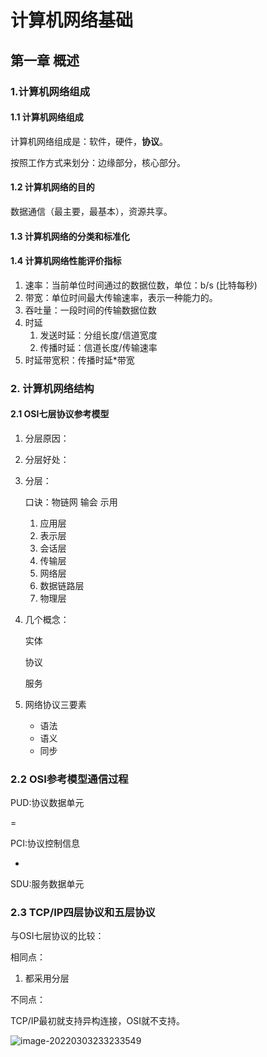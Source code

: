 # 计算机网络基础

## 第一章    概述

### 1.计算机网络组成

#### 1.1 计算机网络组成

计算机网络组成是：软件，硬件，**协议**。

按照工作方式来划分：边缘部分，核心部分。

#### 1.2 计算机网络的目的

数据通信（最主要，最基本），资源共享。

#### 1.3 计算机网络的分类和标准化

#### 1.4 计算机网络性能评价指标

1. 速率：当前单位时间通过的数据位数，单位：b/s (比特每秒)
2. 带宽：单位时间最大传输速率，表示一种能力的。
3. 吞吐量：一段时间的传输数据位数
4. 时延
   1. 发送时延：分组长度/信道宽度
   2. 传播时延：信道长度/传输速率
5. 时延带宽积：传播时延*带宽



### 2. 计算机网络结构

#### 2.1 OSI七层协议参考模型

1. 分层原因：

2. 分层好处：

3. 分层：

   口诀：物链网 输会 示用

   1. 应用层
   2. 表示层
   3. 会话层
   4. 传输层
   5. 网络层
   6. 数据链路层
   7. 物理层

4. 几个概念：

   实体

   协议

   服务

5. 网络协议三要素

   - 语法
   - 语义
   - 同步



### 2.2 OSI参考模型通信过程 

PUD:协议数据单元

=

PCI:协议控制信息

+

SDU:服务数据单元



### 2.3 TCP/IP四层协议和五层协议

与OSI七层协议的比较：

相同点：

1. 都采用分层

不同点：

TCP/IP最初就支持异构连接，OSI就不支持。

![image-20220303233233549](C:\Users\OMEN\AppData\Roaming\Typora\typora-user-images\image-20220303233233549.png)

